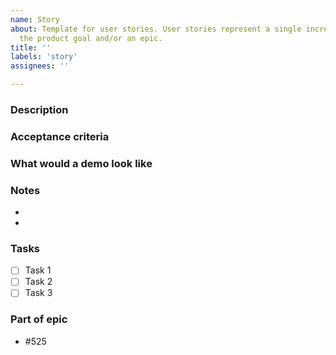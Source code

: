 ```yaml
---
name: Story
about: Template for user stories. User stories represent a single increment towards
  the product goal and/or an epic.
title: ''
labels: 'story'
assignees: ''

---
```


### Description
<!-- e.g. When tapping on the search box, Carla sees suggestions based on her search history to speed up the search process -->

### Acceptance criteria

### What would a demo look like

### Notes
* 
* 

### Tasks
- [ ] Task 1
- [ ] Task 2
- [ ] Task 3

### Part of epic
- #525 <!-- Please remplace 525 by the most specific parent issue possible -->